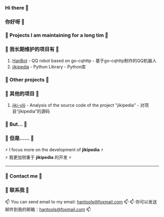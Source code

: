 ### Hi there 👋
### 你好呀 👋
<!--
**daizihan233/daizihan233** is a ✨ _special_ ✨ repository because its `README.md` (this file) appears on your GitHub profile.

Here are some ideas to get you started:

- 🔭 I’m currently working on ...
- 🌱 I’m currently learning ...
- 👯 I’m looking to collaborate on ...
- 🤔 I’m looking for help with ...
- 💬 Ask me about ...
- 📫 How to reach me: ...
- 😄 Pronouns: ...
- ⚡ Fun fact: ...
-->
### 🔭 Projects I am maintaining for a long tim 🔭
### 🔭 我长期维护的项目有 🔭
1. [HanBot](https://github.com/daizihan233/HanBot) - QQ robot based on go-cqhttp - 基于go-cqhttp制作的QQ机器人
2. [jikipedia](https://github.com/daizihan233/jikipedia) - Python Library - Python库
### 🌱 Other projects 🌱
### 🌱 其他的项目 🌱
1. [jiki-yljj](https://github.com/jiki-yljj) - Analysis of the source code of the project "jikipedia" - 对项目“jikipedia”的源码
### 🤔 But... 🤔
### 🤔 但是...... 🤔
⚡ I focus more on the development of **jikipedia** ⚡<br>
⚡ 我更加侧重于 **jikipedia** 的开发 ⚡
****
### 💬 Contact me 💬
### 💬 联系我 💬
📫 You can send email to my email: hantools@foxmail.com 📫
📫 你可以发送邮件到我的邮箱：hantools@foxmail.com 📫
